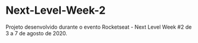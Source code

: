 # Next-Level-Week-2
Projeto desenvolvido durante o evento Rocketseat - Next Level Week #2 de 3 a 7 de agosto de 2020.
